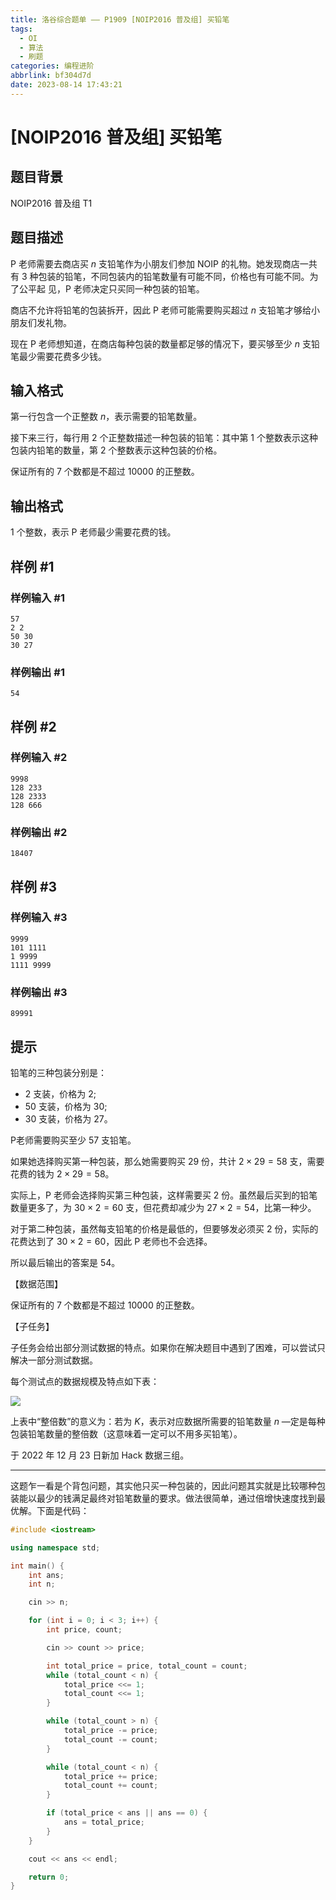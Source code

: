 ```yaml
---
title: 洛谷综合题单 —— P1909 [NOIP2016 普及组] 买铅笔
tags:
  - OI
  - 算法
  - 刷题
categories: 编程进阶
abbrlink: bf304d7d
date: 2023-08-14 17:43:21
---
```


# [NOIP2016 普及组] 买铅笔

## 题目背景

NOIP2016 普及组 T1

## 题目描述

P 老师需要去商店买 $n$ 支铅笔作为小朋友们参加 NOIP 的礼物。她发现商店一共有 $3$ 种包装的铅笔，不同包装内的铅笔数量有可能不同，价格也有可能不同。为了公平起 见，P 老师决定只买同一种包装的铅笔。

商店不允许将铅笔的包装拆开，因此 P 老师可能需要购买超过 $n$ 支铅笔才够给小朋友们发礼物。

现在 P 老师想知道，在商店每种包装的数量都足够的情况下，要买够至少 $n$ 支铅笔最少需要花费多少钱。

<!-- more -->

## 输入格式

第一行包含一个正整数 $n$，表示需要的铅笔数量。

接下来三行，每行用 $2$ 个正整数描述一种包装的铅笔：其中第 $1$ 个整数表示这种包装内铅笔的数量，第 $2$ 个整数表示这种包装的价格。

保证所有的 $7$ 个数都是不超过 $10000$ 的正整数。

## 输出格式

$1$ 个整数，表示 P 老师最少需要花费的钱。

## 样例 #1

### 样例输入 #1

```
57
2 2
50 30
30 27
```

### 样例输出 #1

```
54
```

## 样例 #2

### 样例输入 #2

```
9998
128 233
128 2333
128 666
```

### 样例输出 #2

```
18407
```

## 样例 #3

### 样例输入 #3

```
9999
101 1111
1 9999
1111 9999
```

### 样例输出 #3

```
89991
```

## 提示

铅笔的三种包装分别是：

- $2$ 支装，价格为 $2$;
- $50$ 支装，价格为 $30$;
- $30$ 支装，价格为 $27$。

P老师需要购买至少 $57$ 支铅笔。

如果她选择购买第一种包装，那么她需要购买 $29$ 份，共计 $2 \times 29 = 58$ 支，需要花费的钱为 $2 \times 29 = 58$。

实际上，P 老师会选择购买第三种包装，这样需要买 $2$ 份。虽然最后买到的铅笔数量更多了，为 $30 \times 2 = 60$ 支，但花费却减少为 $27 \times 2 = 54$，比第一种少。

对于第二种包装，虽然每支铅笔的价格是最低的，但要够发必须买 $2$ 份，实际的花费达到了 $30  \times 2 = 60$，因此 P 老师也不会选择。

所以最后输出的答案是 $54$。

【数据范围】

保证所有的 $7$ 个数都是不超过 $10000$ 的正整数。

【子任务】

子任务会给出部分测试数据的特点。如果你在解决题目中遇到了困难，可以尝试只解决一部分测试数据。

每个测试点的数据规模及特点如下表：


 ![](https://cdn.luogu.com.cn/upload/pic/3449.png) 

上表中“整倍数”的意义为：若为 $K$，表示对应数据所需要的铅笔数量 $n$ —定是每种包装铅笔数量的整倍数（这意味着一定可以不用多买铅笔）。

于 2022 年 12 月 23 日新加 Hack 数据三组。

---

这题乍一看是个背包问题，其实他只买一种包装的，因此问题其实就是比较哪种包装能以最少的钱满足最终对铅笔数量的要求。做法很简单，通过倍增快速度找到最优解。下面是代码：

```cpp
#include <iostream>

using namespace std;

int main() {
    int ans;
    int n;

    cin >> n;

    for (int i = 0; i < 3; i++) {
        int price, count;

        cin >> count >> price;

        int total_price = price, total_count = count;
        while (total_count < n) {
            total_price <<= 1;
            total_count <<= 1;
        }

        while (total_count > n) {
            total_price -= price;
            total_count -= count;
        }

        while (total_count < n) {
            total_price += price;
            total_count += count;
        }

        if (total_price < ans || ans == 0) {
            ans = total_price;
        }
    }

    cout << ans << endl;

    return 0;
}
```